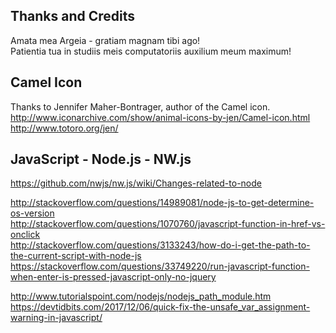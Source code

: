 Thanks and Credits
--------------------------------------------------------------------------------
Amata mea Argeia - gratiam magnam tibi ago!  
Patientia tua in studiis meis computatoriis auxilium meum maximum!  

## Camel Icon
Thanks to Jennifer Maher-Bontrager, author of the Camel icon.  
http://www.iconarchive.com/show/animal-icons-by-jen/Camel-icon.html  
http://www.totoro.org/jen/  

## JavaScript - Node.js - NW.js
https://github.com/nwjs/nw.js/wiki/Changes-related-to-node  

http://stackoverflow.com/questions/14989081/node-js-to-get-determine-os-version  
http://stackoverflow.com/questions/1070760/javascript-function-in-href-vs-onclick  
http://stackoverflow.com/questions/3133243/how-do-i-get-the-path-to-the-current-script-with-node-js  
https://stackoverflow.com/questions/33749220/run-javascript-function-when-enter-is-pressed-javascript-only-no-jquery  

http://www.tutorialspoint.com/nodejs/nodejs_path_module.htm  
https://devtidbits.com/2017/12/06/quick-fix-the-unsafe_var_assignment-warning-in-javascript/  
